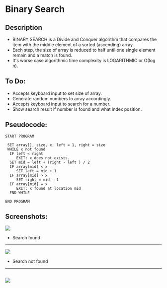 Binary Search
=======================

## Description

- BINARY SEARCH is a Divide and Conquer algorithm that compares the item with the middle element of a sorted (ascending) array. 
- Each step, the size of array is reduced to half until one single element remain and a match is found.
- It's worse case algorithmic time complexity is LOGARITHMIC or Ο(log n).

## To Do:

- Accepts keyboard input to set size of array.
- Generate random numbers to array accordingly.
- Accepts keyboard input to search for a number.
- Show search result if number is found and what index position.

## Pseudocode:

    START PROGRAM
    
     SET array[], size, x, left = 1, right = size
     WHILE x not found    
      IF left < right 
         EXIT: x does not exists.   
      SET mid = left + (right - left ) / 2
      IF array[mid] < x
         SET left = mid + 1
      IF array[mid] > x
         SET right = mid - 1 
      IF array[mid] = x 
         EXIT: x found at location mid
      END WHILE
    
    END PROGRAM 
    
## Screenshots:
![](https://github.com/lvcc-dsa/Students/blob/master/BSIS/Bernardino-Eldrin/binary-search/img/1.PNG)

- Search found
----------
![](https://github.com/lvcc-dsa/Students/blob/master/BSIS/Bernardino-Eldrin/binary-search/img/2.PNG)

- Search not found
----------
![](https://github.com/lvcc-dsa/Students/blob/master/BSIS/Bernardino-Eldrin/binary-search/img/3.PNG)
----------

